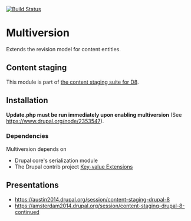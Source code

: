 [![Build Status](https://travis-ci.org/dickolsson/drupal-multiversion.svg?branch=8.x-1.x)](https://travis-ci.org/dickolsson/drupal-multiversion)

Multiversion
============

Extends the revision model for content entities.

## Content staging

This module is part of [the content staging suite for D8](https://www.drupal.org/project/deploy#d8).

## Installation

**Update.php must be run immediately upon enabling multiversion** (See https://www.drupal.org/node/2353547).

### Dependencies

Multiversion depends on
  * Drupal core's serialization module
  * The Drupal contrib project [Key-value Extensions](https://www.drupal.org/project/key_value)

## Presentations

- https://austin2014.drupal.org/session/content-staging-drupal-8
- https://amsterdam2014.drupal.org/session/content-staging-drupal-8-continued
